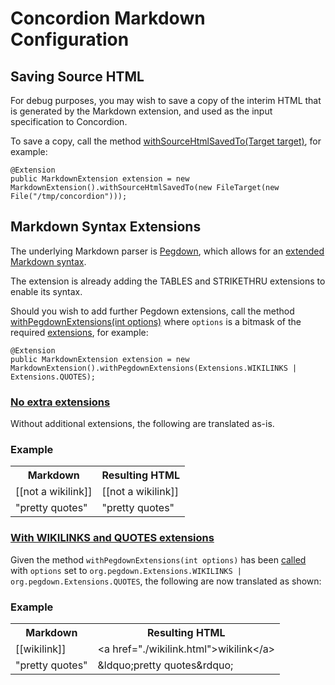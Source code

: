 # Concordion Markdown Configuration

## Saving Source HTML
For debug purposes, you may wish to save a copy of the interim HTML that is generated by the Markdown extension, and used as the input specification to Concordion.

To save a copy, call the method [withSourceHtmlSavedTo(Target target)](http://concordion.github.io/concordion-markdown-extension/api/org/concordion/ext/MarkdownExtension.html#withSourceHtmlSavedTo-org.concordion.api.Target-), for example:

    @Extension
    public MarkdownExtension extension = new MarkdownExtension().withSourceHtmlSavedTo(new FileTarget(new File("/tmp/concordion")));

## Markdown Syntax Extensions
The underlying Markdown parser is [Pegdown](https://github.com/sirthias/pegdown), which allows for an [extended Markdown syntax](https://github.com/sirthias/pegdown/blob/master/README.markdown#introduction).

The extension is already adding the TABLES and STRIKETHRU extensions to enable its syntax.

Should you wish to add further Pegdown extensions, call the method [withPegdownExtensions(int options)](http://concordion.github.io/concordion-markdown-extension/api/org/concordion/ext/MarkdownExtension.html#withPegdownExtensions-int-) where `options` is a bitmask of the required [extensions](http://www.decodified.com/pegdown/api/org/pegdown/Extensions.html), for example:

    @Extension
    public MarkdownExtension extension = new MarkdownExtension().withPegdownExtensions(Extensions.WIKILINKS | Extensions.QUOTES);

### [No extra extensions](- "no-extra-extensions")

Without additional extensions, the following are translated as-is.

<div class="example">
  <h3>Example</h3>
  <table concordion:execute="#html=translate(#md)">
    <tr>
      <th concordion:set="#md">Markdown</th>
      <th concordion:assertEquals="#html">Resulting HTML</th>
    </tr>
    <tr>
      <td>[[not a wikilink]]</td>
      <td>[[not a wikilink]]</td>
    </tr>
    <tr>
      <td>"pretty quotes"</td>
      <td>"pretty quotes"</td>
    </tr>
  </table>
</div>
 
### [With WIKILINKS and QUOTES extensions](- "extra-extensions")

Given the method `withPegdownExtensions(int options)` has been [called](- "withWikilinkAndQuotes()") with `options` set to `org.pegdown.Extensions.WIKILINKS | org.pegdown.Extensions.QUOTES`, the following are now translated as shown:

<div class="example">
  <h3>Example</h3>
  <table concordion:execute="#html=translate(#md)">
    <tr>
      <th concordion:set="#md">Markdown</th>
      <th concordion:assertEquals="#html">Resulting HTML</th>
    </tr>
    <tr>
      <td>[[wikilink]]</td>
      <td>&lt;a href="./wikilink.html">wikilink&lt;/a></td>
    </tr>
    <tr>
      <td>"pretty quotes"</td>
      <td>&amp;ldquo;pretty quotes&amp;rdquo;</td>
    </tr>
  </table>
</div>


